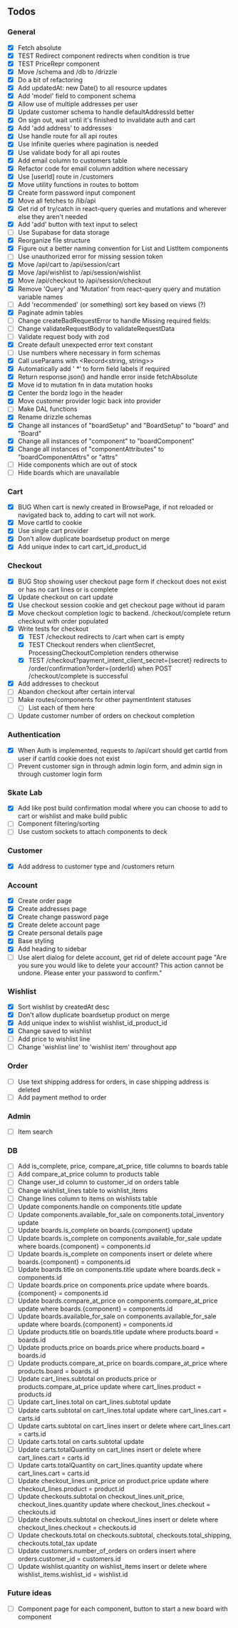 ## Todos

### General

-   [x] Fetch absolute
-   [x] TEST Redirect component redirects when condition is true
-   [x] TEST PriceRepr component
-   [x] Move /schema and /db to /drizzle
-   [x] Do a bit of refactoring
-   [x] Add updatedAt: new Date() to all resource updates
-   [x] Add 'model' field to component schema
-   [x] Allow use of multiple addresses per user
-   [x] Update customer schema to handle defaultAddressId better
-   [x] On sign out, wait until it's finished to invalidate auth and cart
-   [x] Add 'add address' to addresses
-   [x] Use handle route for all api routes
-   [x] Use infinite queries where pagination is needed
-   [x] Use validate body for all api routes
-   [x] Add email column to customers table
-   [x] Refactor code for email column addition where necessary
-   [x] Use [userId] route in /customers
-   [x] Move utility functions in routes to bottom
-   [x] Create form password input component
-   [x] Move all fetches to /lib/api
-   [x] Get rid of try/catch in react-query queries and mutations and wherever else they aren't needed
-   [x] Add 'add' button with text input to select
-   [ ] Use Supabase for data storage
-   [x] Reorganize file structure
-   [x] Figure out a better naming convention for List and ListItem components
-   [ ] Use unauthorized error for missing session token
-   [x] Move /api/cart to /api/session/cart
-   [x] Move /api/wishlist to /api/session/wishlist
-   [x] Move /api/checkout to /api/session/checkout
-   [x] Remove 'Query' and 'Mutation' from react-query query and mutation variable names
-   [ ] Add 'recommended' (or something) sort key based on views (?)
-   [x] Paginate admin tables
-   [ ] Change createBadRequestError to handle Missing required fields:
-   [ ] Change validateRequestBody to validateRequestData
-   [ ] Validate request body with zod
-   [x] Create default unexpected error text constant
-   [ ] Use numbers where necessary in form schemas
-   [x] Call useParams with <Record<string, string>>
-   [x] Automatically add ' \*' to form field labels if required
-   [x] Return response.json() and handle error inside fetchAbsolute
-   [x] Move id to mutation fn in data mutation hooks
-   [x] Center the bordz logo in the header
-   [x] Move customer provider logic back into provider
-   [ ] Make DAL functions
-   [x] Rename drizzle schemas
-   [x] Change all instances of "boardSetup" and "BoardSetup" to "board" and "Board"
-   [x] Change all instances of "component" to "boardComponent"
-   [x] Change all instances of "componentAttributes" to "boardComponentAttrs" or "attrs"
-   [ ] Hide components which are out of stock
-   [ ] Hide boards which are unavailable

### Cart

-   [x] BUG When cart is newly created in BrowsePage, if not reloaded or navigated back to, adding to cart will not work.
-   [x] Move cartId to cookie
-   [x] Use single cart provider
-   [x] Don't allow duplicate boardsetup product on merge
-   [x] Add unique index to cart cart_id_product_id

### Checkout

-   [x] BUG Stop showing user checkout page form if checkout does not exist or has no cart lines or is complete
-   [x] Update checkout on cart update
-   [x] Use checkout session cookie and get checkout page without id param
-   [x] Move checkout completion logic to backend. /checkout/complete return checkout with order populated
-   [x] Write tests for checkout
    -   [x] TEST /checkout redirects to /cart when cart is empty
    -   [x] TEST Checkout renders when clientSecret, ProcessingCheckoutCompletion renders otherwise
    -   [x] TEST /checkout?payment_intent_client_secret={secret} redirects to /order/confirmation?order={orderId} when POST /checkout/complete is successful
-   [x] Add addresses to checkout
-   [ ] Abandon checkout after certain interval
-   [ ] Make routes/components for other paymentIntent statuses
    -   [ ] List each of them here
-   [ ] Update customer number of orders on checkout completion

### Authentication

-   [x] When Auth is implemented, requests to /api/cart should get cartId from user if cartId cookie does not exist
-   [ ] Prevent customer sign in through admin login form, and admin sign in through customer login form

### Skate Lab

-   [x] Add like post build confirmation modal where you can choose to add to cart or wishlist and make build public
-   [ ] Component filtering/sorting
-   [ ] Use custom sockets to attach components to deck

### Customer

-   [x] Add address to customer type and /customers return

### Account

-   [x] Create order page
-   [x] Create addresses page
-   [x] Create change password page
-   [x] Create delete account page
-   [x] Create personal details page
-   [x] Base styling
-   [x] Add heading to sidebar
-   [ ] Use alert dialog for delete account, get rid of delete account page "Are you sure you would like to delete your account? This action cannot be undone. Please enter your password to confirm."

### Wishlist

-   [x] Sort wishlist by createdAt desc
-   [x] Don't allow duplicate boardsetup product on merge
-   [x] Add unique index to wishlist wishlist_id_product_id
-   [x] Change saved to wishlist
-   [ ] Add price to wishlist line
-   [ ] Change 'wishlist line' to 'wishlist item' throughout app

### Order

-   [ ] Use text shipping address for orders, in case shipping address is deleted
-   [ ] Add payment method to order

### Admin

-   [ ] Item search

### DB

-   [ ] Add is_complete, price, compare_at_price, title columns to boards table
-   [ ] Add compare_at_price column to products table
-   [ ] Change user_id column to customer_id on orders table
-   [ ] Change wishlist_lines table to wishlist_items
-   [ ] Change lines column to items on wishlists table
-   [ ] Update components.handle on components.title update
-   [ ] Update components.available_for_sale on components.total_inventory update
-   [ ] Update boards.is_complete on boards.{component} update
-   [ ] Update boards.is_complete on components.available_for_sale update where boards.{component} = components.id
-   [ ] Update boards.is_complete on components insert or delete where boards.{component} = components.id
-   [ ] Update boards.title on components.title update where boards.deck = components.id
-   [ ] Update boards.price on components.price update where boards.{component} = components.id
-   [ ] Update boards.compare_at_price on components.compare_at_price update where boards.{component} = components.id
-   [ ] Update boards.available_for_sale on components.available_for_sale update where boards.{component} = components.id
-   [ ] Update products.title on boards.title update where products.board = boards.id
-   [ ] Update products.price on boards.price where products.board = boards.id
-   [ ] Update products.compare_at_price on boards.compare_at_price where products.board = boards.id
-   [ ] Update cart_lines.subtotal on products.price or products.compare_at_price update where cart_lines.product = products.id
-   [ ] Update cart_lines.total on cart_lines.subtotal update
-   [ ] Update carts.subtotal on cart_lines.total update where cart_lines.cart = carts.id
-   [ ] Update carts.subtotal on cart_lines insert or delete where cart_lines.cart = carts.id
-   [ ] Update carts.total on carts.subtotal update
-   [ ] Update carts.totalQuantity on cart_lines insert or delete where cart_lines.cart = carts.id
-   [ ] Update carts.totalQuantity on cart_lines.quantity update where cart_lines.cart = carts.id
-   [ ] Update checkout_lines.unit_price on product.price update where checkout_lines.product = product.id
-   [ ] Update checkouts.subtotal on checkout_lines.unit_price, checkout_lines.quantity update where checkout_lines.checkout = checkouts.id
-   [ ] Update checkouts.subtotal on checkout_lines insert or delete where checkout_lines.checkout = checkouts.id
-   [ ] Update checkouts.total on checkouts.subtotal, checkouts.total_shipping, checkouts.total_tax update
-   [ ] Update customers.number_of_orders on orders insert where orders.customer_id = customers.id
-   [ ] Update wishlist.quantity on wishlist_items insert or delete where wishlist_items.wishlist_id = wishlist.id

### Future ideas

-   [ ] Component page for each component, button to start a new board with component
